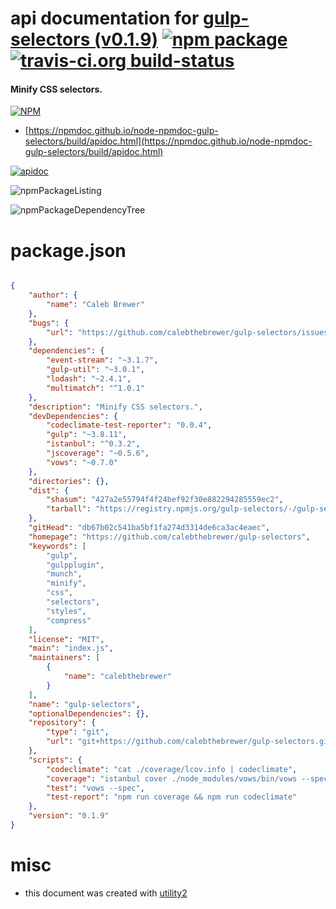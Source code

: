 # api documentation for  [gulp-selectors (v0.1.9)](https://github.com/calebthebrewer/gulp-selectors)  [![npm package](https://img.shields.io/npm/v/npmdoc-gulp-selectors.svg?style=flat-square)](https://www.npmjs.org/package/npmdoc-gulp-selectors) [![travis-ci.org build-status](https://api.travis-ci.org/npmdoc/node-npmdoc-gulp-selectors.svg)](https://travis-ci.org/npmdoc/node-npmdoc-gulp-selectors)
#### Minify CSS selectors.

[![NPM](https://nodei.co/npm/gulp-selectors.png?downloads=true&downloadRank=true&stars=true)](https://www.npmjs.com/package/gulp-selectors)

- [https://npmdoc.github.io/node-npmdoc-gulp-selectors/build/apidoc.html](https://npmdoc.github.io/node-npmdoc-gulp-selectors/build/apidoc.html)

[![apidoc](https://npmdoc.github.io/node-npmdoc-gulp-selectors/build/screenCapture.buildCi.browser.%252Ftmp%252Fbuild%252Fapidoc.html.png)](https://npmdoc.github.io/node-npmdoc-gulp-selectors/build/apidoc.html)

![npmPackageListing](https://npmdoc.github.io/node-npmdoc-gulp-selectors/build/screenCapture.npmPackageListing.svg)

![npmPackageDependencyTree](https://npmdoc.github.io/node-npmdoc-gulp-selectors/build/screenCapture.npmPackageDependencyTree.svg)



# package.json

```json

{
    "author": {
        "name": "Caleb Brewer"
    },
    "bugs": {
        "url": "https://github.com/calebthebrewer/gulp-selectors/issues"
    },
    "dependencies": {
        "event-stream": "~3.1.7",
        "gulp-util": "~3.0.1",
        "lodash": "~2.4.1",
        "multimatch": "^1.0.1"
    },
    "description": "Minify CSS selectors.",
    "devDependencies": {
        "codeclimate-test-reporter": "0.0.4",
        "gulp": "~3.8.11",
        "istanbul": "^0.3.2",
        "jscoverage": "~0.5.6",
        "vows": "~0.7.0"
    },
    "directories": {},
    "dist": {
        "shasum": "427a2e55794f4f24bef92f30e882294285559ec2",
        "tarball": "https://registry.npmjs.org/gulp-selectors/-/gulp-selectors-0.1.9.tgz"
    },
    "gitHead": "db67b02c541ba5bf1fa274d3314de6ca3ac4eaec",
    "homepage": "https://github.com/calebthebrewer/gulp-selectors",
    "keywords": [
        "gulp",
        "gulpplugin",
        "munch",
        "minify",
        "css",
        "selectors",
        "styles",
        "compress"
    ],
    "license": "MIT",
    "main": "index.js",
    "maintainers": [
        {
            "name": "calebthebrewer"
        }
    ],
    "name": "gulp-selectors",
    "optionalDependencies": {},
    "repository": {
        "type": "git",
        "url": "git+https://github.com/calebthebrewer/gulp-selectors.git"
    },
    "scripts": {
        "codeclimate": "cat ./coverage/lcov.info | codeclimate",
        "coverage": "istanbul cover ./node_modules/vows/bin/vows --spec",
        "test": "vows --spec",
        "test-report": "npm run coverage && npm run codeclimate"
    },
    "version": "0.1.9"
}
```



# misc
- this document was created with [utility2](https://github.com/kaizhu256/node-utility2)
